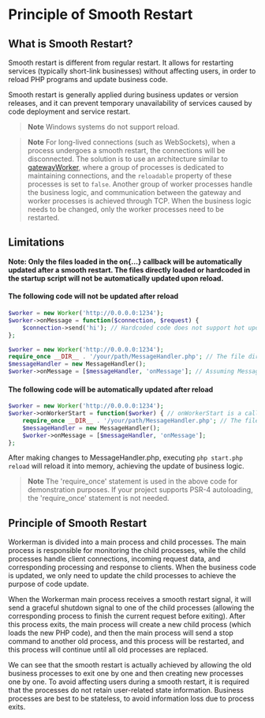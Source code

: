 # Principle of Smooth Restart
## What is Smooth Restart?

Smooth restart is different from regular restart. It allows for restarting services (typically short-link businesses) without affecting users, in order to reload PHP programs and update business code.

Smooth restart is generally applied during business updates or version releases, and it can prevent temporary unavailability of services caused by code deployment and service restart.

> **Note**
> Windows systems do not support reload.

> **Note**
> For long-lived connections (such as WebSockets), when a process undergoes a smooth restart, the connections will be disconnected. The solution is to use an architecture similar to [gatewayWorker](https://www.workerman.net/doc/gateway-worker), where a group of processes is dedicated to maintaining connections, and the `reloadable` property of these processes is set to `false`. Another group of worker processes handle the business logic, and communication between the gateway and worker processes is achieved through TCP. When the business logic needs to be changed, only the worker processes need to be restarted.

## Limitations
**Note: Only the files loaded in the on{...} callback will be automatically updated after a smooth restart. The files directly loaded or hardcoded in the startup script will not be automatically updated upon reload.**

#### The following code will not be updated after reload
```php
$worker = new Worker('http://0.0.0.0:1234');
$worker->onMessage = function($connection, $request) {
    $connection->send('hi'); // Hardcoded code does not support hot updates
};
```

```php
$worker = new Worker('http://0.0.0.0:1234');
require_once __DIR__ . '/your/path/MessageHandler.php'; // The file directly loaded in the startup script does not support hot updates
$messageHandler = new MessageHandler();
$worker->onMessage = [$messageHandler, 'onMessage']; // Assuming MessageHandler class has an onMessage method
```


#### The following code will be automatically updated after reload
```php
$worker = new Worker('http://0.0.0.0:1234');
$worker->onWorkerStart = function($worker) { // onWorkerStart is a callback triggered after the process starts
    require_once __DIR__ . '/your/path/MessageHandler.php'; // The file loaded after the process starts supports hot updates
    $messageHandler = new MessageHandler();
    $worker->onMessage = [$messageHandler, 'onMessage'];
};
```
After making changes to MessageHandler.php, executing `php start.php reload` will reload it into memory, achieving the update of business logic.

> **Note**
> The 'require_once' statement is used in the above code for demonstration purposes. If your project supports PSR-4 autoloading, the 'require_once' statement is not needed.

## Principle of Smooth Restart

Workerman is divided into a main process and child processes. The main process is responsible for monitoring the child processes, while the child processes handle client connections, incoming request data, and corresponding processing and response to clients. When the business code is updated, we only need to update the child processes to achieve the purpose of code update.

When the Workerman main process receives a smooth restart signal, it will send a graceful shutdown signal to one of the child processes (allowing the corresponding process to finish the current request before exiting). After this process exits, the main process will create a new child process (which loads the new PHP code), and then the main process will send a stop command to another old process, and this process will be restarted, and this process will continue until all old processes are replaced.

We can see that the smooth restart is actually achieved by allowing the old business processes to exit one by one and then creating new processes one by one. To avoid affecting users during a smooth restart, it is required that the processes do not retain user-related state information. Business processes are best to be stateless, to avoid information loss due to process exits.
